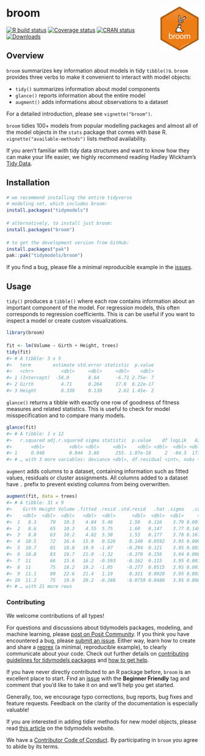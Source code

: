 
<!-- README.md is generated from README.Rmd. Please edit that file -->

# broom <img src="man/figures/logo.png" align="right" width="100" />

<!-- badges: start -->

[![R build
status](https://github.com/tidymodels/broom/workflows/R-CMD-check/badge.svg)](https://github.com/tidymodels/broom)
[![Coverage
status](https://codecov.io/gh/tidymodels/broom/branch/main/graph/badge.svg)](https://codecov.io/github/tidymodels/broom?branch=main)
[![CRAN
status](https://www.r-pkg.org/badges/version/broom)](https://CRAN.R-project.org/package=broom)
[![Downloads](https://cranlogs.r-pkg.org/badges/broom)](https://CRAN.R-project.org/package=broom)
<!-- badges: end -->

## Overview

`broom` summarizes key information about models in tidy `tibble()`s.
`broom` provides three verbs to make it convenient to interact with
model objects:

  - `tidy()` summarizes information about model components
  - `glance()` reports information about the entire model
  - `augment()` adds informations about observations to a dataset

For a detailed introduction, please see `vignette("broom")`.

`broom` tidies 100+ models from popular modelling packages and almost
all of the model objects in the `stats` package that comes with base R.
`vignette("available-methods")` lists method availability.

If you aren’t familiar with tidy data structures and want to know how
they can make your life easier, we highly recommend reading Hadley
Wickham’s [Tidy Data](https://www.jstatsoft.org/v59/i10).

## Installation

``` r
# we recommend installing the entire tidyverse 
# modeling set, which includes broom:
install.packages("tidymodels")

# alternatively, to install just broom:
install.packages("broom")

# to get the development version from GitHub:
install.packages("pak")
pak::pak("tidymodels/broom")
```

If you find a bug, please file a minimal reproducible example in the
[issues](https://github.com/tidymodels/broom/issues).

## Usage

`tidy()` produces a `tibble()` where each row contains information about
an important component of the model. For regression models, this often
corresponds to regression coefficients. This is can be useful if you
want to inspect a model or create custom visualizations.

``` r
library(broom)

fit <- lm(Volume ~ Girth + Height, trees)
tidy(fit)
#> # A tibble: 3 x 5
#>   term        estimate std.error statistic  p.value
#>   <chr>          <dbl>     <dbl>     <dbl>    <dbl>
#> 1 (Intercept)  -58.0       8.64      -6.71 2.75e- 7
#> 2 Girth          4.71      0.264     17.8  8.22e-17
#> 3 Height         0.339     0.130      2.61 1.45e- 2
```

`glance()` returns a tibble with exactly one row of goodness of fitness
measures and related statistics. This is useful to check for model
misspecification and to compare many models.

``` r
glance(fit)
#> # A tibble: 1 x 12
#>   r.squared adj.r.squared sigma statistic  p.value    df logLik   AIC   BIC
#>       <dbl>         <dbl> <dbl>     <dbl>    <dbl> <dbl>  <dbl> <dbl> <dbl>
#> 1     0.948         0.944  3.88      255. 1.07e-18     2  -84.5  177.  183.
#> # … with 3 more variables: deviance <dbl>, df.residual <int>, nobs <int>
```

`augment` adds columns to a dataset, containing information such as
fitted values, residuals or cluster assignments. All columns added to a
dataset have `.` prefix to prevent existing columns from being
overwritten.

``` r
augment(fit, data = trees)
#> # A tibble: 31 x 9
#>    Girth Height Volume .fitted .resid .std.resid   .hat .sigma   .cooksd
#>    <dbl>  <dbl>  <dbl>   <dbl>  <dbl>      <dbl>  <dbl>  <dbl>     <dbl>
#>  1   8.3     70   10.3    4.84  5.46      1.50   0.116    3.79 0.0978   
#>  2   8.6     65   10.3    4.55  5.75      1.60   0.147    3.77 0.148    
#>  3   8.8     63   10.2    4.82  5.38      1.53   0.177    3.78 0.167    
#>  4  10.5     72   16.4   15.9   0.526     0.140  0.0592   3.95 0.000409 
#>  5  10.7     81   18.8   19.9  -1.07     -0.294  0.121    3.95 0.00394  
#>  6  10.8     83   19.7   21.0  -1.32     -0.370  0.156    3.94 0.00840  
#>  7  11       66   15.6   16.2  -0.593    -0.162  0.115    3.95 0.00114  
#>  8  11       75   18.2   19.2  -1.05     -0.277  0.0515   3.95 0.00138  
#>  9  11.1     80   22.6   21.4   1.19      0.321  0.0920   3.95 0.00348  
#> 10  11.2     75   19.9   20.2  -0.288    -0.0759 0.0480   3.95 0.0000968
#> # … with 21 more rows
```

### Contributing

We welcome contributions of all types\!

For questions and discussions about tidymodels packages, modeling, and
machine learning, please [post on Posit
Community](https://community.rstudio.com/new-topic?category_id=15https://rstd.io/tidymodels-communitytags=tidymodels,question). If you think you have
encountered a bug, please [submit an
issue](https://github.com/tidymodels/broom/issues). Either way, learn
how to create and share a [reprex](https://reprex.tidyverse.org/articles/articles/learn-reprex.html) (a minimal,
reproducible example), to clearly communicate about your code. Check out
further details on [contributing guidelines for tidymodels
packages](https://www.tidymodels.org/contribute/) and [how to get
help](https://www.tidymodels.org/help/).

If you have never directly contributed to an R package before, `broom`
is an excellent place to start. Find an
[issue](https://github.com/tidymodels/broom/issues/) with the **Beginner
Friendly** tag and comment that you’d like to take it on and we’ll help
you get started.

Generally, too, we encourage typo corrections, bug reports, bug fixes
and feature requests. Feedback on the clarity of the documentation is
especially valuable\!

If you are interested in adding tidier methods for new model objects,
please read [this
article](https://www.tidymodels.org/learn/develop/broom/) on the
tidymodels website.

We have a [Contributor Code of
Conduct](https://github.com/tidymodels/broom/blob/main/.github/CODE_OF_CONDUCT.md).
By participating in `broom` you agree to abide by its terms.
